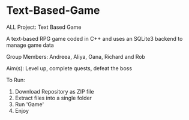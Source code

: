 # Text-Based-Game
ALL Project: Text Based Game

A text-based RPG game coded in C++ and uses an SQLite3 backend to manage game data

Group Members: Andreea, Aliya, Oana, Richard and Rob

Aim(s): Level up, complete quests, defeat the boss

To Run:
1. Download Repository as ZIP file
2. Extract files into a single folder
3. Run 'Game'
4. Enjoy

